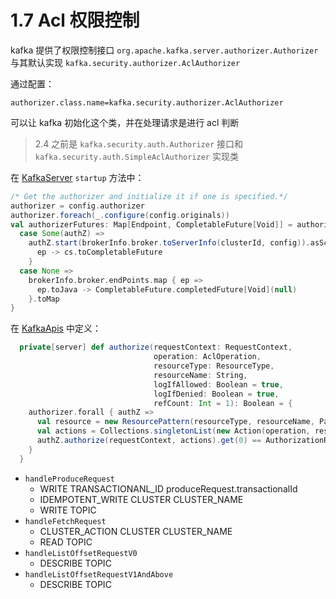 # 1.7 Acl 权限控制

kafka 提供了权限控制接口 `org.apache.kafka.server.authorizer.Authorizer` 与其默认实现 `kafka.security.authorizer.AclAuthorizer`

通过配置：

``` jproperties
authorizer.class.name=kafka.security.authorizer.AclAuthorizer
```

可以让 kafka 初始化这个类，并在处理请求是进行 acl 判断

> 2.4 之前是 `kafka.security.auth.Authorizer` 接口和 `kafka.security.auth.SimpleAclAuthorizer` 实现类

在 [KafkaServer](/kafka-design/6-src/core/kafka/server/KafkaServer) `startup` 方法中：

``` scala
/* Get the authorizer and initialize it if one is specified.*/
authorizer = config.authorizer
authorizer.foreach(_.configure(config.originals))
val authorizerFutures: Map[Endpoint, CompletableFuture[Void]] = authorizer match {
  case Some(authZ) =>
    authZ.start(brokerInfo.broker.toServerInfo(clusterId, config)).asScala.map { case (ep, cs) =>
      ep -> cs.toCompletableFuture
    }
  case None =>
    brokerInfo.broker.endPoints.map { ep =>
      ep.toJava -> CompletableFuture.completedFuture[Void](null)
    }.toMap
}
```

在 [KafkaApis](/kafka-design/6-src/core/kafka/server/KafkaApis) 中定义：

``` scala
  private[server] def authorize(requestContext: RequestContext,
                                operation: AclOperation,
                                resourceType: ResourceType,
                                resourceName: String,
                                logIfAllowed: Boolean = true,
                                logIfDenied: Boolean = true,
                                refCount: Int = 1): Boolean = {
    authorizer.forall { authZ =>
      val resource = new ResourcePattern(resourceType, resourceName, PatternType.LITERAL)
      val actions = Collections.singletonList(new Action(operation, resource, refCount, logIfAllowed, logIfDenied))
      authZ.authorize(requestContext, actions).get(0) == AuthorizationResult.ALLOWED
    }
  }
```

- `handleProduceRequest`
    - WRITE            TRANSACTIONANL_ID produceRequest.transactionalId
    - IDEMPOTENT_WRITE CLUSTER           CLUSTER_NAME
    - WRITE            TOPIC
- `handleFetchRequest`
    - CLUSTER_ACTION   CLUSTER      CLUSTER_NAME
    - READ TOPIC
- `handleListOffsetRequestV0`
    - DESCRIBE TOPIC
- `handleListOffsetRequestV1AndAbove`
    - DESCRIBE TOPIC

